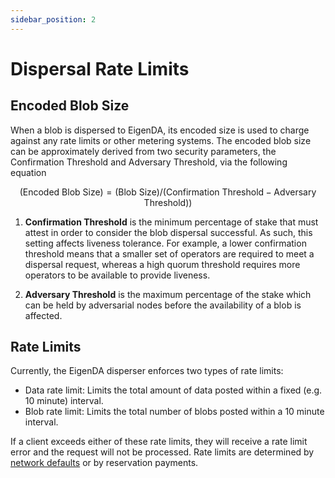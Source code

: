 ```yaml
---
sidebar_position: 2
---
```


# Dispersal Rate Limits

## Encoded Blob Size

When a blob is dispersed to EigenDA, its encoded size is used to charge against any rate limits or other metering systems. The encoded blob size can be approximately derived from two security parameters, the Confirmation Threshold and Adversary Threshold, via the following equation

$$
(\text{Encoded Blob Size}) = (\text{Blob Size}) / (\text{Confirmation Threshold} - \text{Adversary Threshold}))
$$


1. **Confirmation Threshold** is the minimum percentage of stake that must attest in
order to consider the blob dispersal successful. As such, this
setting affects liveness tolerance. For example, a lower confirmation
threshold means that a smaller set of operators are required to meet a dispersal
request, whereas a high quorum threshold requires more operators to be available
to provide liveness.

1. **Adversary Threshold** is the maximum percentage of the stake which can be
held by adversarial nodes before the availability of a blob is affected.


## Rate Limits

Currently, the EigenDA disperser enforces two types of rate limits:

- Data rate limit: Limits the total amount of data posted within a fixed (e.g. 10 minute) interval.
- Blob rate limit: Limits the total number of blobs posted within a 10 minute interval.

If a client exceeds either of these rate limits, they will receive a rate limit error and the request will not be processed. Rate limits are determined by [network defaults](../../networks/mainnet.md) or by reservation payments. 
